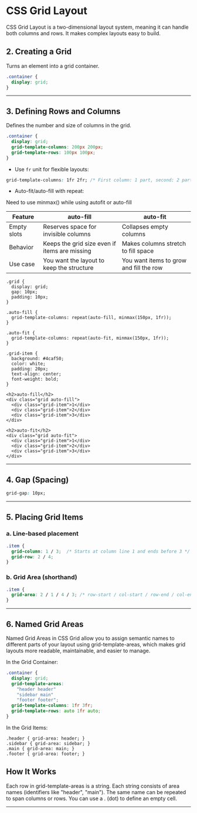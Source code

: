 # CSS Grid Layout
CSS Grid Layout is a two-dimensional layout system, meaning it can handle both columns and rows. It makes complex layouts easy to build.

## 2. Creating a Grid

Turns an element into a grid container.

```css
.container {
  display: grid;
}
```

---

## 3. Defining Rows and Columns

Defines the number and size of columns in the grid.

```css
.container {
  display: grid;
  grid-template-columns: 200px 200px;
  grid-template-rows: 100px 100px;
}
```

- Use `fr` unit for flexible layouts:

```css
grid-template-columns: 1fr 2fr; /* First column: 1 part, second: 2 parts */
```

- Auto-fit/auto-fill with repeat:

Need to use minmax() while using autofit or auto-fill

| Feature      | auto-fill                                  | auto-fit                                |
|--------------|---------------------------------------------|------------------------------------------|
| Empty slots  | Reserves space for invisible columns        | Collapses empty columns                  |
| Behavior     | Keeps the grid size even if items are missing | Makes columns stretch to fill space   |
| Use case     | You want the layout to keep the structure   | You want items to grow and fill the row  |

```
.grid {
  display: grid;
  gap: 10px;
  padding: 10px;
}

.auto-fill {
  grid-template-columns: repeat(auto-fill, minmax(150px, 1fr));
}

.auto-fit {
  grid-template-columns: repeat(auto-fit, minmax(150px, 1fr));
}

.grid-item {
  background: #4caf50;
  color: white;
  padding: 20px;
  text-align: center;
  font-weight: bold;
}

<h2>auto-fill</h2>
<div class="grid auto-fill">
  <div class="grid-item">1</div>
  <div class="grid-item">2</div>
  <div class="grid-item">3</div>
</div>

<h2>auto-fit</h2>
<div class="grid auto-fit">
  <div class="grid-item">1</div>
  <div class="grid-item">2</div>
  <div class="grid-item">3</div>
</div>

```

---

## 4. Gap (Spacing)

```css
grid-gap: 10px;
```

---

## 5. Placing Grid Items

### a. Line-based placement

```css
.item {
  grid-column: 1 / 3;  /* Starts at column line 1 and ends before 3 */
  grid-row: 2 / 4;
}
```

### b. Grid Area (shorthand)

```css
.item {
  grid-area: 2 / 1 / 4 / 3; /* row-start / col-start / row-end / col-end */
}
```

---

## 6. Named Grid Areas

Named Grid Areas in CSS Grid allow you to assign semantic names to different parts of your layout using grid-template-areas, which makes grid layouts more readable, maintainable, and easier to manage.

In the Grid Container:

```css
.container {
  display: grid;
  grid-template-areas:
    "header header"
    "sidebar main"
    "footer footer";
  grid-template-columns: 1fr 3fr;
  grid-template-rows: auto 1fr auto;
}
```

In the Grid Items:

```
.header { grid-area: header; }
.sidebar { grid-area: sidebar; }
.main { grid-area: main; }
.footer { grid-area: footer; }
```

## How It Works

Each row in grid-template-areas is a string.
Each string consists of area names (identifiers like "header", "main").
The same name can be repeated to span columns or rows.
You can use a . (dot) to define an empty cell.

---
